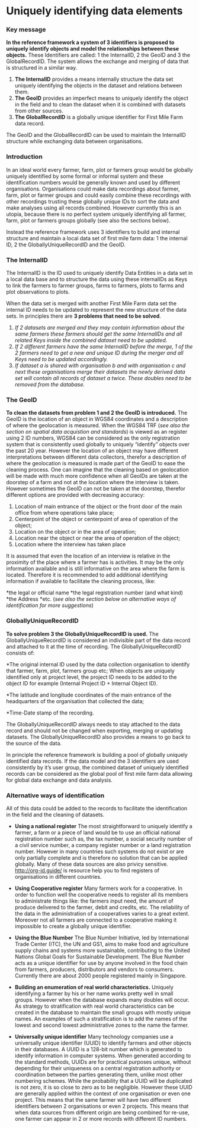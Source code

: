 Uniquely identifying data elements
=========================

### Key message
**In the reference framework a system of 3 identifiers is proposed to uniquely identify objects and model the relationships between these objects.** These Identifiers are called: 1 the InternalID, 2 the GeoID and 3 the GlobalRecordID. The system allows the exchange and merging of data that is structured in a similar way.

1. **The InternalID** provides a means internally structure the data set uniquely identifying the  objects in the dataset and relations between them. 
2. **The GeoID** provides an imperfect means to uniquely identify the object in the field and to clean the dataset when it is combined with datasets from other sources.
3. **The GlobalRecordID** is a globally unique identifier for First Mile Farm data record.

The GeoID and the GlobalRecordID can be used to maintain the InternalID structure while exchanging data between organisations.

### Introduction
In an ideal world every farmer, farm, plot or farmers group would be globally uniquely identified by some formal or informal system and these identification numbers would be generally known and used by different organisations. Organisations could make data recordings about farmer, farm, plot or farmer groups and could easily combine these recordings with other recordings trusting these globally unique IDs to sort the data and make analyses using all records combined. However currently this is an utopia, because there is no perfect system uniquely identifying all farmer, farm, plot or farmers groups globally (see also the sections below). 

Instead the reference framework uses 3 identifiers to build and internal structure and maintain a local data set of first mile farm data: 1 the internal ID, 2 the GloballyUniqueRecordID and the GeoID. 

### The InternalID
The InternalID is the ID used to uniquely identify Data Entities in a data set in a local data base and to structure the data using these internalIDs as Keys to link the farmers to farmer groups, farms to farmers, plots to farms and plot observations to plots. 

When the data set is merged with another First Mile Farm data set the internal ID needs to be updated to represent the new structure of the data sets. In principles there are **3 problems that need to be solved**.

1. *If 2 datasets are merged and they may contain information about the same farmers these farmers should get the same InternalIDs and all related Keys inside the combined dataset need to be updated.* 
2. *If 2 different farmers have the same InternalID before the merge, 1 of the 2 farmers need to get a new and unique ID during the merger and all Keys need to be updated accordingly.*
3. *If dataset a is shared with organisation b and with organisation c and next these organisations merge their datasets the newly derived data set will contain all records of dataset a twice. These doubles need to be removed from the database.*

### The GeoID
**To clean the datasets from problem 1 and 2 the GeoID is introduced.** The GeoID is the location of an object in WGS84 coordinates and a description of where the geolocation is measured. When the WGS84 TRF (*see also the section on spatial data acquistion and standards*)  is viewed as an register using 2 ID numbers, WGS84 can be considered as the only registration system that is consistently used globally to uniquely “identify” objects over the past 20 year. However the location of an object may have different interpretations between different data collectors, therefor a description of where the geolocation is measured is made part of the GeoID to ease the cleaning process. One can imagine that the cleaning based on geolocation will be made with much more confidence when all GeoIDs are taken at the doorstep of a farm and not at the location where the interview is taken. However sometimes the GeoID can not be taken at the doorstep, therefor different options are provided with decreasing accuracy:

1. Location of main entrance of the object or the front door of the main office from where operations take place; 
2. Centerpoint of the object or centerpoint of area of operation of the object; 
3. Location on the object or in the area of operation; 
4. Location near the object or near the area of operation of the object; 
5. Location where the interview has taken place

It is assumed that even the location of an interview is relative in the proximity of the place where a farmer has is activities. It may be the only information available and is still informative on the area where the farm is located. Therefore it is recommended to add additional identifying information if available to facilitate the cleaning process, like:

*the legal or official name
*the legal registration number (and what kind)
*the Address
*etc. (*see also the section below on alternative ways of identification for more suggestions*)

### GloballyUniqueRecordID 
**To solve problem 3 the GloballyUniqueRecordID is used.** The GloballyUniqueRecordID is considered an indivisible part of the data record and attached to it at the time of recording. The GloballyUniqueRecordID consists of:

*The original internal ID used by the data collection organisation to identify that farmer, farm, plot, farmers group etc; When objects are uniquely identified only at project level, the project ID needs to be added to the object ID for example (Internal Project ID + Internal Object ID). 

*The latitude and longitude coordinates of the main entrance of the headquarters of the organisation that collected the data;

*Time-Date stamp of the recording.

The GloballyUniqueRecordID always needs to stay attached to the data record and should not be changed when exporting, merging or updating datasets. The GloballyUniqueRecordID also provides a means to go back to the source of the data.

In principle the reference framework is building a pool of globally uniquely identified data records. If the data model and the 3 identifiers are used consistently by it’s user group, the combined dataset of uniquely identified records can be considered as the global pool of first mile farm data allowing for global data exchange and data analysis.

### Alternative ways of identification 

All of this data could be added to the records to facilitate the identification in the field and the cleaning of datasets.

* **Using a national register** The most straightforward to uniquely identify a farmer, a farm or a piece of land would be to use an official national registration number such as, the tax number, a social security number of a civil service number, a company register number or a land registration number.  However in many countries such systems do not exist or are only partially complete and is therefore no solution that can be applied globally. Many of these data sources are also privicy sensitive. http://org-id.guide/ is resource help you to find registers of organisations in different countries.

* **Using Cooperative register** Many farmers work for a cooperative. In order to function well the cooperative needs to register all its members to administrate things like: the farmers input need, the amount of produce delivered to the farmer, debit and credits, etc. The reliability of the data in the administration of a cooperatives varies to a great extent. Moreover not all farmers are connected to a cooperative making it impossible to create a globally unique identifier.

* **Using the Blue Number** The Blue Number Initiative, led by International Trade Center (ITC), the UN and GS1, aims to make food and agriculture supply chains and systems more sustainable, contributing to the United Nations Global Goals for Sustainable Development. The Blue Number acts as a unique identifier for use by anyone involved in the food chain from farmers, producers, distributors and vendors to consumers. Currently there are about 2000 people registered mainly in Singapore.

* **Building an enumeration of real world characteristics.** Uniquely identifying a farmer by his or her name works pretty well in small groups. However when the database expands many doubles will occur. As strategy to stratification with real world characteristics can be created in the database to maintain the small groups with mostly unique names. An examples of such a stratification is to add the names of the lowest and second lowest administrative zones to the name the farmer.

* **Universally unique identifier** Many technology companies use a universally unique identifier (UUID) to identify farmers and other objects in their databases. A UUID is a 128-bit number which is generated to identify information in computer systems. When generated according to the standard methods, UUIDs are for practical purposes unique, without depending for their uniqueness on a central registration authority or coordination between the parties generating them, unlike most other numbering schemes. While the probability that a UUID will be duplicated is not zero, it is so close to zero as to be negligible. However these UUID are generally applied within the context of one organisation or even one project. This means that the same farmer will have two different identifiers between 2 organisations or even 2 projects. This means that when data sources from different origin are being combined for re-use, one farmer can appear in 2 or more records with different ID numbers.
